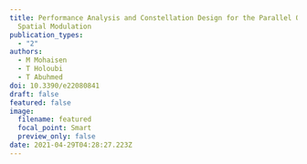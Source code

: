 ```yaml
---
title: Performance Analysis and Constellation Design for the Parallel Quadrature
  Spatial Modulation
publication_types:
  - "2"
authors:
  - M Mohaisen
  - T Holoubi
  - T Abuhmed
doi: 10.3390/e22080841
draft: false
featured: false
image:
  filename: featured
  focal_point: Smart
  preview_only: false
date: 2021-04-29T04:28:27.223Z
---
```

